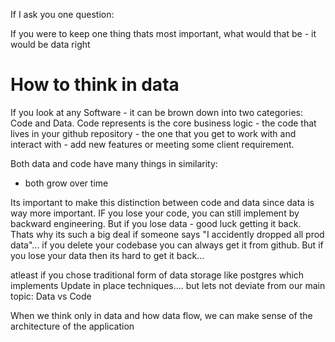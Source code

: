 If I ask you one question:

If you were to keep one thing thats most important, what would that be - it would be data right

# How to think in data

If you look at any Software - it can be brown down into two categories: Code and Data. Code represents is the core business logic - the code that lives in your github repository - the one that you get to work with and interact with - add new features or meeting some client requirement.

Both data and code have many things in similarity:

- both grow over time

Its important to make this distinction between code and data since data is way more important. IF you lose your code, you can still implement by backward engineering. But if you lose data - good luck getting it back. Thats why its such a big deal if someone says "I accidently dropped all prod data"... if you delete your codebase you can always get it from github. But if you lose your data then its hard to get it back...

atleast if you chose traditional form of data storage like postgres which implements Update in place techniques.... but lets not deviate from our main topic: Data vs Code

When we think only in data and how data flow, we can make sense of the architecture of the application
